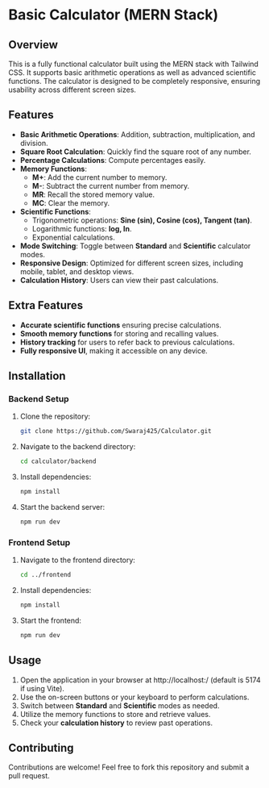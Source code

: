 # Basic Calculator (MERN Stack)

## Overview
This is a fully functional calculator built using the MERN stack with Tailwind CSS. It supports basic arithmetic operations as well as advanced scientific functions. The calculator is designed to be completely responsive, ensuring usability across different screen sizes.

## Features
- **Basic Arithmetic Operations**: Addition, subtraction, multiplication, and division.
- **Square Root Calculation**: Quickly find the square root of any number.
- **Percentage Calculations**: Compute percentages easily.
- **Memory Functions**:
  - **M+**: Add the current number to memory.
  - **M-**: Subtract the current number from memory.
  - **MR**: Recall the stored memory value.
  - **MC**: Clear the memory.
- **Scientific Functions**:
  - Trigonometric operations: **Sine (sin), Cosine (cos), Tangent (tan)**.
  - Logarithmic functions: **log, ln**.
  - Exponential calculations.
- **Mode Switching**: Toggle between **Standard** and **Scientific** calculator modes.
- **Responsive Design**: Optimized for different screen sizes, including mobile, tablet, and desktop views.
- **Calculation History**: Users can view their past calculations.

## Extra Features
- **Accurate scientific functions** ensuring precise calculations.
- **Smooth memory functions** for storing and recalling values.
- **History tracking** for users to refer back to previous calculations.
- **Fully responsive UI**, making it accessible on any device.

## Installation

### Backend Setup
1. Clone the repository:
   ```sh
   git clone https://github.com/Swaraj425/Calculator.git
   ```
2. Navigate to the backend directory:
   ```sh
   cd calculator/backend
   ```
3. Install dependencies:
   ```sh
   npm install
   ```
4. Start the backend server:
   ```sh
   npm run dev
   ```

### Frontend Setup
1. Navigate to the frontend directory:
   ```sh
   cd ../frontend
   ```
2. Install dependencies:
   ```sh
   npm install
   ```
3. Start the frontend:
   ```sh
   npm run dev
   ```

## Usage
1. Open the application in your browser at http://localhost:<your-port>/ (default is 5174 if using Vite).
2. Use the on-screen buttons or your keyboard to perform calculations.
3. Switch between **Standard** and **Scientific** modes as needed.
4. Utilize the memory functions to store and retrieve values.
5. Check your **calculation history** to review past operations.

## Contributing
Contributions are welcome! Feel free to fork this repository and submit a pull request.

